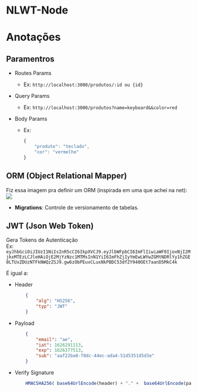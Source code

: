 # NLWT-Node

# Anotações
## Paramentros
- Routes Params
    - Ex: `http://localhost:3000/produtos/:id ou {id}`

- Query Params
    - Ex: `http://localhost:3000/produtos?name=keyboard&&color=red `
- Body Params
    - Ex: 
        ```js  
        {
            "produto": "teclado",
            "cor": "vermelho"
        }
        ```
## ORM (Object Relational Mapper)
Fiz essa imagem pra definir um ORM (inspirada em uma que achei na net):
<img src='https://i.imgur.com/vI63mU8.png'>

- **Migrations**: Controle de versionamento de tabelas.

## JWT (Json Web Token)
Gera Tokens de Autenticação <br>
Ex: 
`eyJhbGciOiJIUzI1NiIsInR5cCI6IkpXVCJ9.eyJlbWFpbCI6ImFlIiwiaWF0IjoxNjI2MjkxMTEzLCJleHAiOjE2MjYzNzc1MTMsInN1YiI6ImFhZjIyYmEwLWYwZGMtNDRlYy1hZGE0LTUxZDUzNTFkNWQzZSJ9.gw6zObPEuvCLuxNkPBDC53dfZY940OEt7aanD5MkC4k`

É igual a:
- Header
    ```json
        {
            "alg": "HS256",
            "typ": "JWT"
        }
    ```
- Payload
    ```json
        {
            "email": "ae",
            "iat": 1626291113,
            "exp": 1626377513,
            "sub": "aaf22ba0-f0dc-44ec-ada4-51d5351d5d3e"
        }
    ```
- Verify Signature
    ```js
        HMACSHA256( base64UrlEncode(header) + "." +  base64UrlEncode(payload), 'your-256-bit-secret')

    ```